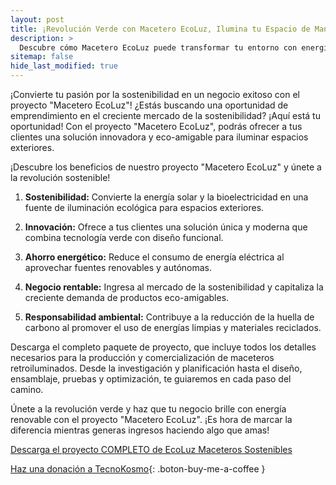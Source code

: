```yaml
---
layout: post
title: ¡Revolución Verde con Macetero EcoLuz, Ilumina tu Espacio de Manera Sostenible!
description: >
  Descubre cómo Macetero EcoLuz puede transformar tu entorno con energía sostenible y diseño innovador
sitemap: false
hide_last_modified: true
---
```


¡Convierte tu pasión por la sostenibilidad en un negocio exitoso con el proyecto "Macetero EcoLuz"!
¿Estás buscando una oportunidad de emprendimiento en el creciente mercado de la sostenibilidad? ¡Aquí está tu oportunidad! Con el proyecto "Macetero EcoLuz", podrás ofrecer a tus clientes una solución innovadora y eco-amigable para iluminar espacios exteriores.

¡Descubre los beneficios de nuestro proyecto "Macetero EcoLuz" y únete a la revolución sostenible!

1. **Sostenibilidad:** Convierte la energía solar y la bioelectricidad en una fuente de iluminación ecológica para espacios exteriores.

2. **Innovación:** Ofrece a tus clientes una solución única y moderna que combina tecnología verde con diseño funcional.

3. **Ahorro energético:** Reduce el consumo de energía eléctrica al aprovechar fuentes renovables y autónomas.

4. **Negocio rentable:** Ingresa al mercado de la sostenibilidad y capitaliza la creciente demanda de productos eco-amigables.

5. **Responsabilidad ambiental:** Contribuye a la reducción de la huella de carbono al promover el uso de energías limpias y materiales reciclados.

Descarga el completo paquete de proyecto, que incluye todos los detalles necesarios para la producción y comercialización de maceteros retroiluminados. Desde la investigación y planificación hasta el diseño, ensamblaje, pruebas y optimización, te guiaremos en cada paso del camino.

Únete a la revolución verde y haz que tu negocio brille con energía renovable con el proyecto "Macetero EcoLuz". ¡Es hora de marcar la diferencia mientras generas ingresos haciendo algo que amas!

[Descarga el proyecto COMPLETO de EcoLuz Maceteros Sostenibles]()

[Haz una donación a TecnoKosmo](https://www.buymeacoffee.com/nain.taleb){: .boton-buy-me-a-coffee }

<object data="../ecoLuzMaceteroEnergiasRenovables.pdf" width="100%" height="600" type='application/pdf'></object>